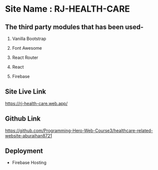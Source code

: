 # Site Name : RJ-HEALTH-CARE

## The third party modules that has been used-

1. Vanilla Bootstrap

2. Font Awesome

3. React Router

4. React

5. Firebase

## Site Live Link

https://rj-health-care.web.app/

## Github Link

https://github.com/Programming-Hero-Web-Course3/healthcare-related-website-aburaihan8721

## Deployment

- Firebase Hosting
